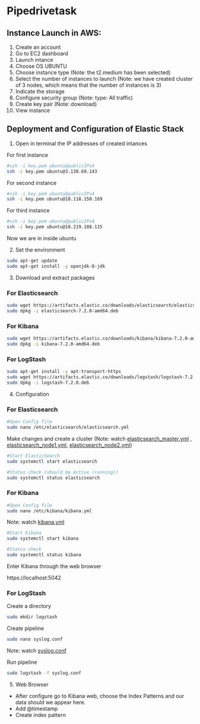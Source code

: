 # Pipedrivetask

## Instance Launch in AWS:

1. Create an account
2. Go to EC2 dashboard
3. Launch intance
4. Choose OS UBUNTU
5. Choose instance type (Note: the t2.medium has been selected)
6. Select the number of instances to launch (Note: we have created cluster of 3 nodes, which means that the number of instances is 3)
7. Indicate the storage
8. Configure security group (Note: type: All traffic)
9. Create key pair (Note: download)
10. View instance

## Deployment and Configuration of Elastic Stack

1. Open in terminal the IP addresses of created intances

For first instance
```bash
#ssh -i key.pem ubuntu@publicIPv4
ssh -i key.pem ubuntu@3.138.69.143 
```

For second instance
```bash
#ssh -i key.pem ubuntu@publicIPv4
ssh -i key.pem ubuntu@18.118.150.169 
```

For third instance
```bash
#ssh -i key.pem ubuntu@publicIPv4
ssh -i key.pem ubuntu@18.219.188.115 
```

Now we are in inside ubuntu

2. Set the environment

```bash
sudo apt-get update
sudo apt-get install -y openjdk-8-jdk
```

3. Download and extract packages

### For Elasticsearch
```bash
sudo wget https://artifacts.elastic.co/downloads/elasticsearch/elasticsearch-7.2.0-amd64.deb
sudo dpkg -i elasticsearch-7.2.0-amd64.deb
```

### For Kibana
```bash
sudo wget https://artifacts.elastic.co/downloads/kibana/kibana-7.2.0-amd64.deb
sudo dpkg -i kibana-7.2.0-amd64.deb
```

### For LogStash
```bash
sudo apt-get install -y apt-transport-https
sudo wget https://artifacts.elastic.co/downloads/logstash/logstash-7.2.0.deb
sudo dpkg -i logstash-7.2.0.deb
```

4. Configuration 

### For Elasticsearch
```bash
#Open Config file
sudo nano /etc/elasticsearch/elasticsearch.yml
```
Make changes and create a cluster (Note: watch [elasticsearch_master.yml](https://github.com/solmazsafarli/pipedrivetask/blob/main/elasticsearch_master.yml) , [elasticsearch_node1.yml](https://github.com/solmazsafarli/pipedrivetask/blob/main/elasticsearch_node1.yml), [elasticsearch_node2.yml](https://github.com/solmazsafarli/pipedrivetask/blob/main/elasticsearch_node2.yml))

```bash
#Start ElasticSearch
sudo systemctl start elasticsearch
```

```bash
#Status check (should be Active (running))
sudo systemctl status elasticsearch
```

### For Kibana
```bash
#Open Config file
sudo nano /etc/kibana/kibana.yml
```
Note: watch [kibana.yml](https://github.com/solmazsafarli/pipedrivetask/blob/main/kibana.yml)

```bash
#Start Kibana
sudo systemctl start kibana
```

```bash
#Status check 
sudo systemctl status kibana
```
Enter Kibana through the web browser

https://localhost:5042

### For LogStash

Create a directory 
```bash
sudo mkdir logstash
```
Create pipeline
```bash
sudo nano syslog.conf
```
Note: watch [syslog.conf](https://github.com/solmazsafarli/pipedrivetask/blob/main/syslog.conf)


Run pipeline
```bash
sudo logstash -f syslog.conf
```

5. Web Browser

- After configure go to Kibana web, choose the Index Patterns and our data should we appear here.
- Add @timestamp 
- Create index pattern

